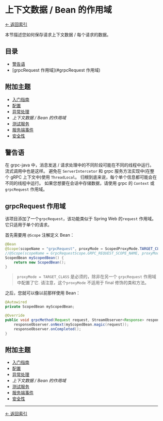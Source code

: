# 上下文数据 / Bean 的作用域

[<- 返回索引](../index.md)

本节描述您如何保存请求上下文数据 / 每个请求的数据。

## 目录 <!-- omit in toc -->

- [警告语](#警告语)
- [grpcRequest 作用域](#grpcRequest 作用域)

## 附加主题 <!-- omit in toc -->

- [入门指南](getting-started.md)
- [配置](configuration.md)
- [异常处理](exception-handling.md)
- *上下文数据 / Bean 的作用域*
- [测试服务](testing.md)
- [服务端事件](events.md)
- [安全性](security.md)

## 警告语

在 grpc-java 中，消息发送 / 请求处理中的不同阶段可能在不同的线程中运行。 流式调用中也是这样。 避免在 `ServerIntercetor` 和 grpc 服务方法实现中(在整个 gRPC 上下文中)使用 `ThreadLocal`。 归根到底来说，每个单个信息都可能会在不同的线程中运行。 如果您想要在会话中存储数据，请使用 grpc 的 `Context` 或 `grpcRequest` 作用域。

## grpcRequest 作用域

该项目添加了一个`grpcRequest`，该功能类似于 Spring Web 的`request` 作用域。 它只适用于单个的请求。

首先需要用 `@Scope` 注解定义 Bean：

````java
@Bean
@Scope(scopeName = "grpcRequest", proxyMode = ScopedProxyMode.TARGET_CLASS)
//@Scope(scopeName = GrpcRequestScope.GRPC_REQUEST_SCOPE_NAME, proxyMode = ScopedProxyMode.TARGET_CLASS)
ScopedBean myScopedBean() {
    return new ScopedBean();
}
````

> `proxyMode = TARGET_CLASS` 是必须的，除非在另一个 `grpcRequest` 作用域中配置了它. 请注意，这个`proxyMode` 不适用于 final 修饰的类和方法。

之后，您就可以像以前那样使用 Bean：

````java
@Autowired
private ScopedBean myScopedBean;

@Override
public void grpcMethod(Request request, StreamObserver<Response> responseObserver) {
    responseObserver.onNext(myScopedBean.magic(request));
    responseObserver.onCompleted();
}
````

## 附加主题 <!-- omit in toc -->

- [入门指南](getting-started.md)
- [配置](configuration.md)
- [异常处理](exception-handling.md)
- *上下文数据 / Bean 的作用域*
- [测试服务](testing.md)
- [服务端事件](events.md)
- [安全性](security.md)

----------

[<- 返回索引](../index.md)
